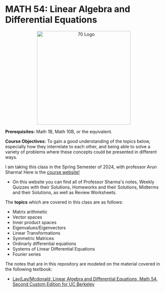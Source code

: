 # MATH 54: Linear Algebra and Differential Equations

<p align="center">
    <img src="https://slc.berkeley.edu/sites/default/files/styles/openberkeley_image_full/public/general/math_54.jpg?itok=aV6HUXSU&timestamp=1558649815" alt="70 Logo" width="300"/>
</p>

**Prerequisites:**  Math 1B, Math 10B, or the equivalent.

**Course Objectives:**  To gain a good understanding of the topics below, especially how they interrelate to each other, and being able to solve a variety of problems where these concepts could be presented in different ways.

I am taking this class in the Spring Semester of 2024, with professor Arun Sharma! Here is the [course website!](https://www.ocf.berkeley.edu/~asharma/Math54/)
- On this website you can find all of Professor Sharma's notes, Weekly Quizzes with their Solutions, Homeworks and their Solutions, Midterms and their Solutions, as well as Review Worksheets.

The **topics** which are covered in this class are as follows: 
- Matrix arithmetic
- Vector spaces
- Inner product spaces
- Eigenvalues/Eigenvectors
- Linear Transformations
- Symmetric Matrices
- Ordinarly differential equations
- Systems of Linear Differential Equations
- Fourier series

The notes that are in this repository are modeled on the material covered in the following textbook: 
- [Lay/Lay/Mcdonald, Linear Algebra and Differential Equations, Math 54, Second Custom Edition for UC Berkeley](https://www.amazon.com/Differential-Equations-University-California-Berkeley/dp/B009748CW8)

